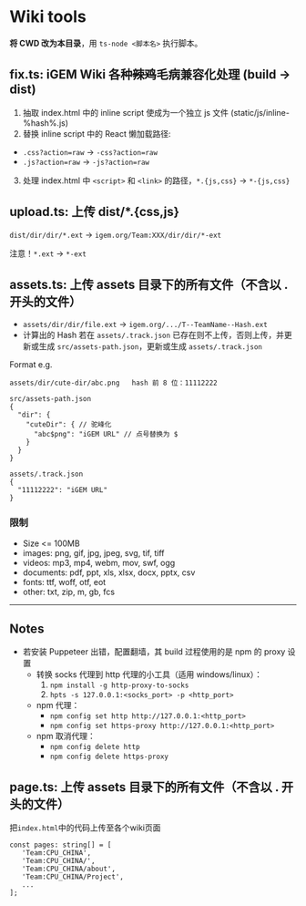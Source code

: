 # Wiki tools

**将 CWD 改为本目录**，用 `ts-node <脚本名>` 执行脚本。

## fix.ts: iGEM Wiki 各种~~辣鸡~~毛病兼容化处理 (build -> dist)

1. 抽取 index.html 中的 inline script 使成为一个独立 js 文件 (static/js/inline-%hash%.js)
2. 替换 inline script 中的 React 懒加载路径:
  - `.css?action=raw` -> `-css?action=raw`
  - `.js?action=raw` -> `-js?action=raw`
3. 处理 index.html 中 `<script>` 和 `<link>` 的路径，`*.{js,css}` -> `*-{js,css}`

## upload.ts: 上传 dist/*.{css,js}

`dist/dir/dir/*.ext` -> `igem.org/Team:XXX/dir/dir/*-ext`

注意！`*.ext` -> `*-ext`

## assets.ts: 上传 assets 目录下的所有文件（不含以 . 开头的文件）

* `assets/dir/dir/file.ext` -> `igem.org/.../T--TeamName--Hash.ext`
* 计算出的 Hash 若在 `assets/.track.json` 已存在则不上传，否则上传，并更新或生成 `src/assets-path.json`，更新或生成 `assets/.track.json`

Format e.g.

```
assets/dir/cute-dir/abc.png   hash 前 8 位：11112222

src/assets-path.json
{
  "dir": {
    "cuteDir": { // 驼峰化
      "abc$png": "iGEM URL" // 点号替换为 $
    }
  }
}

assets/.track.json
{
  "11112222": "iGEM URL"
}
```

### 限制

* Size <= 100MB
* images: png, gif, jpg, jpeg, svg, tif, tiff
* videos: mp3, mp4, webm, mov, swf, ogg
* documents: pdf, ppt, xls, xlsx, docx, pptx, csv
* fonts: ttf, woff, otf, eot
* other: txt, zip, m, gb, fcs

----------------------------------------------------------------

## Notes

* 若安装 Puppeteer 出错，配置翻墙，其 build 过程使用的是 npm 的 proxy 设置
  * 转换 socks 代理到 http 代理的小工具（适用 windows/linux）：
    1. `npm install -g http-proxy-to-socks`
    2. `hpts -s 127.0.0.1:<socks_port> -p <http_port>`
  * npm 代理：
    * `npm config set http http://127.0.0.1:<http_port>`
    * `npm config set https-proxy http://127.0.0.1:<http_port>`
  * npm 取消代理：
    * `npm config delete http`
    * `npm config delete https-proxy`

## page.ts: 上传 assets 目录下的所有文件（不含以 . 开头的文件）
把`index.html`中的代码上传至各个wiki页面
```
const pages: string[] = [
   'Team:CPU_CHINA',
   'Team:CPU_CHINA/',
   'Team:CPU_CHINA/about',
   'Team:CPU_CHINA/Project',
   ...
];

```